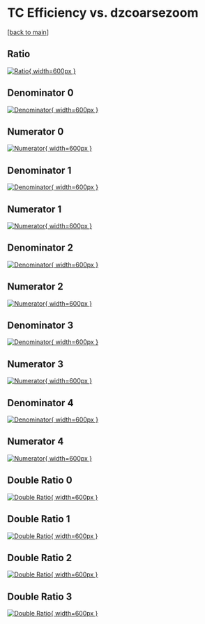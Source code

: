 # TC Efficiency vs. dzcoarsezoom

[[back to main](./)]



## Ratio

[![Ratio](../mtv/var/TC_loweta_11_-1_eff_dzcoarsezoom.png){ width=600px }](../mtv/var/TC_loweta_11_-1_eff_dzcoarsezoom.pdf)

## Denominator 0

[![Denominator](../mtv/den/TC_loweta_11_-1_eff_dzcoarsezoom_den0.png){ width=600px }](../mtv/den/TC_loweta_11_-1_eff_dzcoarsezoom_den0.pdf)

## Numerator 0

[![Numerator](../mtv/num/TC_loweta_11_-1_eff_dzcoarsezoom_num0.png){ width=600px }](../mtv/num/TC_loweta_11_-1_eff_dzcoarsezoom_num0.pdf)

## Denominator 1

[![Denominator](../mtv/den/TC_loweta_11_-1_eff_dzcoarsezoom_den1.png){ width=600px }](../mtv/den/TC_loweta_11_-1_eff_dzcoarsezoom_den1.pdf)

## Numerator 1

[![Numerator](../mtv/num/TC_loweta_11_-1_eff_dzcoarsezoom_num1.png){ width=600px }](../mtv/num/TC_loweta_11_-1_eff_dzcoarsezoom_num1.pdf)

## Denominator 2

[![Denominator](../mtv/den/TC_loweta_11_-1_eff_dzcoarsezoom_den2.png){ width=600px }](../mtv/den/TC_loweta_11_-1_eff_dzcoarsezoom_den2.pdf)

## Numerator 2

[![Numerator](../mtv/num/TC_loweta_11_-1_eff_dzcoarsezoom_num2.png){ width=600px }](../mtv/num/TC_loweta_11_-1_eff_dzcoarsezoom_num2.pdf)

## Denominator 3

[![Denominator](../mtv/den/TC_loweta_11_-1_eff_dzcoarsezoom_den3.png){ width=600px }](../mtv/den/TC_loweta_11_-1_eff_dzcoarsezoom_den3.pdf)

## Numerator 3

[![Numerator](../mtv/num/TC_loweta_11_-1_eff_dzcoarsezoom_num3.png){ width=600px }](../mtv/num/TC_loweta_11_-1_eff_dzcoarsezoom_num3.pdf)

## Denominator 4

[![Denominator](../mtv/den/TC_loweta_11_-1_eff_dzcoarsezoom_den4.png){ width=600px }](../mtv/den/TC_loweta_11_-1_eff_dzcoarsezoom_den4.pdf)

## Numerator 4

[![Numerator](../mtv/num/TC_loweta_11_-1_eff_dzcoarsezoom_num4.png){ width=600px }](../mtv/num/TC_loweta_11_-1_eff_dzcoarsezoom_num4.pdf)

## Double Ratio 0

[![Double Ratio](../mtv/ratio/TC_loweta_11_-1_eff_dzcoarsezoom_ratio0.png){ width=600px }](../mtv/ratio/TC_loweta_11_-1_eff_dzcoarsezoom_ratio0.pdf)

## Double Ratio 1

[![Double Ratio](../mtv/ratio/TC_loweta_11_-1_eff_dzcoarsezoom_ratio1.png){ width=600px }](../mtv/ratio/TC_loweta_11_-1_eff_dzcoarsezoom_ratio1.pdf)

## Double Ratio 2

[![Double Ratio](../mtv/ratio/TC_loweta_11_-1_eff_dzcoarsezoom_ratio2.png){ width=600px }](../mtv/ratio/TC_loweta_11_-1_eff_dzcoarsezoom_ratio2.pdf)

## Double Ratio 3

[![Double Ratio](../mtv/ratio/TC_loweta_11_-1_eff_dzcoarsezoom_ratio3.png){ width=600px }](../mtv/ratio/TC_loweta_11_-1_eff_dzcoarsezoom_ratio3.pdf)

